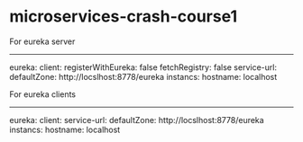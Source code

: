 # microservices-crash-course1

For eureka server
***************************
eureka:
  client:
    registerWithEureka: false
    fetchRegistry: false
    service-url:
      defaultZone: http://locslhost:8778/eureka
  instancs:
    hostname: localhost
    
    
    
 
For eureka clients
***************************
    
eureka:
  client:
    service-url:
      defaultZone: http://locslhost:8778/eureka
  instancs:
    hostname: localhost
